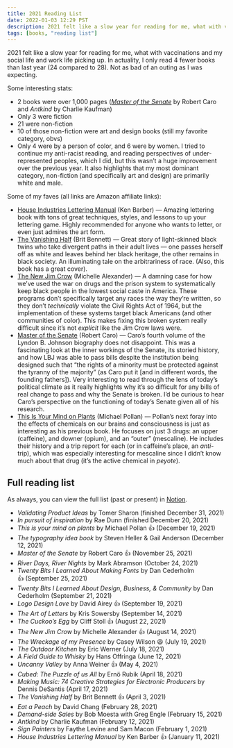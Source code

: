 ```yaml
---
title: 2021 Reading List
date: 2022-01-03 12:29 PST
description: 2021 felt like a slow year for reading for me, what with vaccinations and my social life and work life picking up. In actuality, I only read 4 fewer books than last year (24 compared to 28). Not as bad of an outing as I was expecting. Read on for highlights and the full list.
tags: [books, "reading list"]
---
```


2021 felt like a slow year for reading for me, what with vaccinations and my social life and work life picking up. In actuality, I only read 4 fewer books than last year (24 compared to 28). Not as bad of an outing as I was expecting.

Some interesting stats:

- 2 books were over 1,000 pages (*[Master of the Senate](https://amzn.to/3JymKCd)* by Robert Caro and *Antkind* by Charlie Kaufman)
- Only 3 were fiction
- 21 were non-fiction
- 10 of those non-fiction were art and design books (still my favorite category, obvs)
- Only 4 were by a person of color, and 6 were by women. I tried to continue my anti-racist reading, and reading perspectives of under-represented peoples, which I did, but this wasn’t a huge improvement over the previous year. It also highlights that my most dominant category, non-fiction (and specifically art and design) are primarily white and male.

Some of my faves (all links are Amazon affiliate links):

- [House Industries Lettering Manual](https://amzn.to/31iyvLK) (Ken Barber) — Amazing lettering book with tons of great techniques, styles, and lessons to up your lettering game. Highly recommended for anyone who wants to letter, or even just admires the art form.
- [The Vanishing Half](https://amzn.to/3ENX2WR) (Brit Bennett) — Great story of light-skinned black twins who take divergent paths in their adult lives — one passes herself off as white and leaves behind her black heritage, the other remains in black society. An illuminating tale on the arbitrariness of race. (Also, this book has a great cover).
- [The New Jim Crow](https://amzn.to/3zh2dNT) (Michelle Alexander) — A damning case for how we’ve used the war on drugs and the prison system to systematically keep black people in the lowest social caste in America. These programs don’t specifically target any races the way they’re written, so they don’t *technically* violate the Civil Rights Act of 1964, but the implementation of these systems target black Americans (and other communities of color). This makes fixing this broken system really difficult since it’s not *explicit* like the Jim Crow laws were.
- [Master of the Senate](https://amzn.to/3JymKCd) (Robert Caro) — Caro’s fourth volume of the Lyndon B. Johnson biography does not disappoint. This was a fascinating look at the inner workings of the Senate, its storied history, and how LBJ was able to pass bills despite the institution being designed such that “the rights of a minority must be protected against the tyranny of the majority” (as Caro put it [and in different words, the founding fathers]). Very interesting to read through the lens of today’s political climate as it really highlights why it’s so difficult for any bills of real change to pass and why the Senate is broken. I’d be curious to hear Caro’s perspective on the functioning of today’s Senate given all of his research.
- [This Is Your Mind on Plants](https://amzn.to/3pNRbN2) (Michael Pollan) — Pollan’s next foray into the effects of chemicals on our brains and consciousness is just as interesting as his previous book. He focuses on just 3 drugs: an upper (caffeine), and downer (opium), and an “outer” (mescaline). He includes their history and a trip report for each (or in caffeine’s place, an *anti*-trip), which was especially interesting for mescaline since I didn’t know much about that drug (it’s the active chemical in *peyote*).

## Full reading list

As always, you can view the full list (past or present) in [Notion](https://www.notion.so/42711b1983f74be698cdeac8c9bb3da2).

- *Validating Product Ideas* by Tomer Sharon (finished December 31, 2021)
- *In pursuit of inspiration* by Rae Dunn (finished December 20, 2021)
- *This is your mind on plants* by Michael Pollan 👍 (December 19, 2021)
- *The typography idea book* by Steven Heller & Gail Anderson (December 12, 2021)
- *Master of the Senate* by Robert Caro 👍 (November 25, 2021)
- *River Days, River Nights* by Mark Abramson (October 24, 2021)
- *Twenty Bits I Learned About Making Fonts* by Dan Cederholm 👍 (September 25, 2021)
- *Twenty Bits I Learned About Design, Business, & Community* by Dan Cederholm (September 21, 2021)
- *Logo Design Love* by David Airey 👍 (September 19, 2021)
- *The Art of Letters* by Kris Sowersby (September 14, 2021)
- *The Cuckoo’s Egg* by Cliff Stoll 👍 (August 22, 2021)
- *The New Jim Crow* by Michelle Alexander 👍 (August 14, 2021)
- *The Wreckage of my Presence* by Casey Wilson 😆 (July 19, 2021)
- *The Outdoor Kitchen* by Eric Werner (July 18, 2021)
- *A Field Guide to Whisky* by Hans Offringa (June 12, 2021)
- *Uncanny Valley* by Anna Weiner 👍 (May 4, 2021)
- *Cubed: The Puzzle of us All* by Ernö Rubik (April 18, 2021)
- *Making Music: 74 Creative Strategies for Electronic Producers* by Dennis DeSantis (April 17, 2021)
- *The Vanishing Half* by Brit Bennett 👍 (April 3, 2021)
- *Eat a Peach* by David Chang (February 28, 2021)
- *Demand-side Sales* by Bob Moesta with Greg Engle (February 15, 2021)
- *Antkind* by Charlie Kaufman (February 12, 2021)
- *Sign Painters* by Faythe Levine and Sam Macon (February 1, 2021)
- *House Industries Lettering Manual* by Ken Barber 👍 (January 11, 2021)
